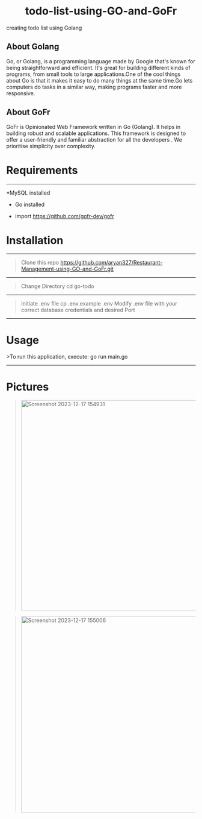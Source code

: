 <h1 align="center"> todo-list-using-GO-and-GoFr </h1>




creating todo list using Golang




<h2>About Golang</h2>




Go, or Golang, is a programming language made by Google that's known for being straightforward and efficient. It's great for building different kinds of programs, from small tools to large applications.One of the cool things about Go is that it makes it easy to do many things at the same time.Go lets computers do tasks in a similar way, making programs faster and more responsive.


<h2>About GoFr</h2>

GoFr is Opinionated Web Framework written in Go (Golang). It helps in building robust and scalable applications. This framework is designed to offer a user-friendly and familiar abstraction for all the developers . We prioritise simplicity over complexity.

<h1>Requirements</h1>
<hr>


*MySQL installed


* Go installed


* import https://github.com/gofr-dev/gofr 



<h1>Installation</h1>
<hr>

>Clone this repo
>https://github.com/aryan327/Restaurant-Management-using-GO-and-GoFr.git
<hr>

>Change Directory
>cd go-todo
<hr>

>Initiate .env file
>cp .env.example .env
>Modify .env file with your correct database credentials and desired Port
<hr>

<h1>Usage</h1>
>To run this application, execute:
go run main.go
<hr>

<h1>Pictures</h1>

><img width="560" alt="Screenshot 2023-12-17 154931" src="https://github.com/aryan327/Restaurant-Management-using-GO-and-GoFr/assets/82660401/0307df3d-0023-48c3-9e47-a251a05a0e48">

><img width="521" alt="Screenshot 2023-12-17 155006" src="https://github.com/aryan327/Restaurant-Management-using-GO-and-GoFr/assets/82660401/42c1e3ca-a123-4fd4-bdce-fa3a0c6d296d">








